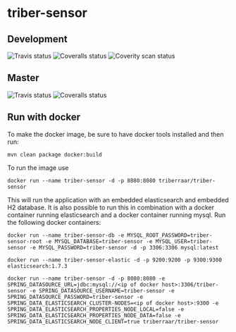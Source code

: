 # triber-sensor
## Development
![Travis status](https://img.shields.io/travis/triberraar/triber-sensor/develop.svg)
![Coveralls status](https://img.shields.io/coveralls/triberraar/triber-sensor/develop.svg)
![Coverity scan status](https://img.shields.io/coverity/scan/6807.svg)
## Master
![Travis status](https://img.shields.io/travis/triberraar/triber-sensor/master.svg)
![Coveralls status](https://img.shields.io/coveralls/triberraar/triber-sensor/master.svg)

## Run with docker
To make the docker image, be sure to have docker tools installed and then run:

``
mvn clean package docker:build
``

To run the image use

``
docker run --name triber-sensor -d -p 8080:8080 triberraar/triber-sensor
``

This will run the application with an embedded elasticsearch and embedded H2 database.
It is also possible to run this in combination with a docker container running elasticsearch and a docker container running mysql. Run the following docker containers:

``
docker run --name triber-sensor-db -e MYSQL_ROOT_PASSWORD=triber-sensor-root -e MYSQL_DATABASE=triber-sensor -e MYSQL_USER=triber-sensor -e MYSQL_PASSWORD=triber-sensor -d -p 3306:3306 mysql:latest
``

``
docker run --name triber-sensor-elastic -d -p 9200:9200 -p 9300:9300 elasticsearch:1.7.3
``

``
docker run --name triber-sensor -d -p 8080:8080 -e SPRING_DATASOURCE_URL=jdbc:mysql://<ip of docker host>:3306/triber-sensor -e SPRING_DATASOURCE_USERNAME=triber-sensor -e SPRING_DATASOURCE_PASSWORD=triber-sensor -e SPRING_DATA_ELASTICSEARCH_CLUSTER-NODES=<ip of docker host>:9300 -e SPRING_DATA_ELASTICSEARCH_PROPERTIES_NODE_LOCAL=false -e SPRING_DATA_ELASTICSEARCH_PROPERTIES_NODE_DATA=false -e SPRING_DATA_ELASTICSEARCH_NODE_CLIENT=true triberraar/triber-sensor
``